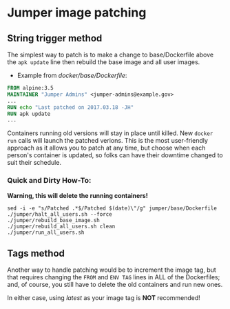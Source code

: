 # Jumper image patching

## String trigger method

The simplest way to patch is to make a change to base/Dockerfile
 above the `apk update` line then rebuild the base image and all user
  images.

* Example from _docker/base/Dockerfile_:

```dockerfile
FROM alpine:3.5
MAINTAINER "Jumper Admins" <jumper-admins@example.gov>
...
RUN echo "Last patched on 2017.03.18 -JH"
RUN apk update
...
```

Containers running old versions will stay in place until
  killed. New `docker run` calls will launch the patched verions. This
  is the most user-friendly approach as it allows you to patch at any
  time, but choose when each person's container is updated, so folks
  can have their downtime changed to suit their schedule.

### Quick and Dirty How-To:

__Warning, this will delete the running containers!__

```
sed -i -e "s/Patched .*$/Patched $(date)\"/g" jumper/base/Dockerfile
./jumper/halt_all_users.sh --force
./jumper/rebuild_base_image.sh
./jumper/rebuild_all_users.sh clean
./jumper/run_all_users.sh
```

## Tags method

Another way to handle patching would be to increment the image tag,
 but that requires changing the `FROM` and `ENV TAG` lines in ALL of
 the Dockerfiles; and, of course, you still have to delete the old
 containers and run new ones.

In either case, using _latest_ as your image tag is __NOT__ recommended!
